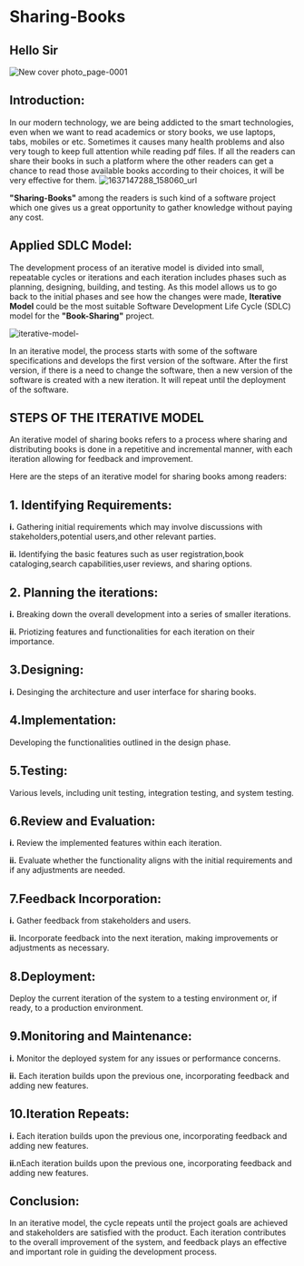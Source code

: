 # Sharing-Books

## Hello Sir
![New cover photo_page-0001](https://github.com/SweetysimA/Sharing-Books/assets/154395785/965bb1a1-9440-4269-a0b1-3a43fb9e5b00)


## Introduction:
In our modern technology, we are being addicted to the smart technologies, even when we want to read academics or story books, we use laptops, tabs, mobiles or etc. Sometimes it causes many health problems and also very tough to keep full attention while reading pdf files. If all the readers can share their books in such a platform where the other readers can get a chance to read those available books according to their choices, it will be very effective for them.
![1637147288_158060_url](https://github.com/SweetysimA/Sharing-Books/assets/154395785/a6d1bbb8-02de-474a-b62e-558aca76baaa)

<strong>"Sharing-Books" </strong> among the readers is such kind of a software project which one gives us a great opportunity to gather knowledge without paying any cost.

## Applied SDLC Model:
The development process of an iterative model is divided into small, repeatable cycles or iterations and each iteration includes phases such as planning, designing, building, and testing. As this model allows us to go back to the initial phases and see how the changes were made, <strong>Iterative Model</strong> could be the most suitable Software Development Life Cycle (SDLC) model for the <strong>"Book-Sharing"</strong> project. 

![iterative-model-](https://github.com/SweetysimA/Sharing-Books/assets/154395785/c5e42806-8017-415b-96b4-e4f5bbd91a75)


In an iterative model, the process starts with some of the software specifications and develops the first version of the software. After the first version, if there is a need to change the software, then a new version of the software is created with a new iteration. It will repeat until the deployment of the software.

## STEPS OF THE ITERATIVE MODEL

An iterative model of sharing books refers to a process where sharing and distributing books is done in a repetitive and incremental manner, with each iteration allowing for feedback and improvement. 

Here are the steps of an iterative model for sharing books among readers:

## 1. Identifying Requirements:

<strong>i.</strong> Gathering initial requirements which may involve discussions with stakeholders,potential users,and 
 other relevant parties.
     
<strong>ii.</strong> Identifying the basic features such as user registration,book cataloging,search capabilities,user 
 reviews, and sharing options.

## 2. Planning the iterations:
    
<strong>i.</strong> Breaking down the overall development into a series of smaller iterations.

<strong>ii.</strong> Priotizing features and functionalities for each iteration on their importance.

## 3.Designing: 

<strong>i.</strong> Desinging the architecture and user interface for sharing books.

## 4.Implementation:
 Developing the functionalities outlined in the design phase.

## 5.Testing:
 Various levels, including unit testing, integration testing, and system testing.

## 6.Review and Evaluation:

<strong>i.</strong> Review the implemented features within each iteration.

<strong>ii.</strong> Evaluate whether the functionality aligns with the initial requirements and if any adjustments are needed.
   

## 7.Feedback Incorporation:

<strong>i.</strong> Gather feedback from stakeholders and users.

<strong>ii.</strong> Incorporate feedback into the next iteration, making improvements or adjustments as necessary.


## 8.Deployment:

Deploy the current iteration of the system to a testing environment or, if ready, to a production environment.


## 9.Monitoring and Maintenance:

<strong>i.</strong> Monitor the deployed system for any issues or performance concerns.

<strong>ii.</strong> Each iteration builds upon the previous one, incorporating feedback and adding new features.

## 10.Iteration Repeats:

<strong>i.</strong> Each iteration builds upon the previous one, incorporating feedback and adding new features.

<strong>ii.</strong>nEach iteration builds upon the previous one, incorporating feedback and adding new features.


## Conclusion:

In an iterative model, the cycle repeats until the project goals are achieved and stakeholders are satisfied with the product. Each iteration contributes to the overall improvement of the system, and feedback plays an effective and important role in guiding the development process.








